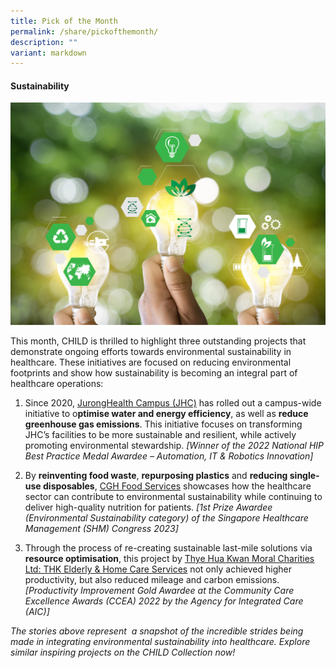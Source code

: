 ```yaml
---
title: Pick of the Month
permalink: /share/pickofthemonth/
description: ""
variant: markdown
---
```

#### **Sustainability**

![](/images/CHILD_posts__2_.png)

This month, CHILD is thrilled to highlight three outstanding projects that demonstrate ongoing efforts towards environmental sustainability in healthcare. These initiatives are focused on reducing environmental footprints and show how sustainability is becoming an integral part of healthcare operations:

1. Since 2020, <a rel="noopene" target="blank" href="https://for.sg/chi-sg-knowledge-hub-ntfgh-nhip2022-270">JurongHealth Campus (JHC)</a> has rolled out a campus-wide initiative to o**ptimise water and energy efficiency**, as well as **reduce greenhouse gas emissions**. This initiative focuses on transforming JHC’s facilities to be more sustainable and resilient, while actively promoting environmental stewardship.
*\[Winner of the 2022 National HIP Best Practice Medal Awardee – Automation, IT &amp; Robotics Innovation\]*
2. By **reinventing food waste**, **repurposing plastics** and **reducing single-use disposables**, <a rel="noopene" target="blank" href="https://for.sg/child-chi-sg-child-collection-cgh-shmc2023-877">CGH Food Services</a> showcases how the healthcare sector can contribute to environmental sustainability while continuing to deliver high-quality nutrition for patients.
*\[1st Prize Awardee (Environmental Sustainability category) of the Singapore Healthcare Management (SHM) Congress 2023\]*

3. Through the process of re-creating sustainable last-mile solutions via **resource optimisation**, this project by <a rel="noopene" target="blank" href="https://for.sg/child-chi-sg-child-collection-thkmc-ccea2022-20">Thye Hua Kwan Moral Charities Ltd: THK Elderly &amp; Home Care Services</a> not only achieved higher productivity, but also reduced mileage and carbon emissions.
*\[Productivity Improvement Gold Awardee at the Community Care Excellence Awards (CCEA) 2022 by the Agency for Integrated Care (AIC)\]*

<em>The stories above represent &nbsp;a snapshot of the incredible strides being made in integrating environmental sustainability into healthcare. Explore similar inspiring projects on the CHILD Collection now! </em>